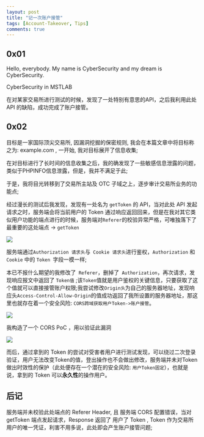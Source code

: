 ```yaml
---
layout: post
title: "记一次账户接管"
tags: [Account-Takeover, Tips]
comments: true
---
```


## 0x01

Hello, everybody.
My name is CyberSecurity and my dream is CyberSecurity.   

CyberSecurity in MSTLAB

在对某家交易所进行测试的时候，发现了一处特别有意思的API，之后我利用此处API 的缺陷，成功完成了账户接管。

## 0x02

目标是一家国际顶尖交易所, 因漏洞挖掘的保密规则, 我会在本篇文章中将目标称之为: example.com , 一开始, 我对目标展开了信息收集;

在对目标进行了长时间的信息收集之后，我的确发现了一些敏感信息泄露的问题，类似于PHPINFO信息泄露，但是，我并不满足于此;

于是，我将目光转移到了交易所主站及 OTC 子域之上，逐步审计交易所业务的功能点;

经过漫长的测试后我发现，发现有一处名为 `getToken` 的 API，当对此处 API 发起请求之时，服务端会将当前用户的 Token 通过响应返回回来，但是在我对其它类似用户功能的端点进行的时候，服务端对` Referer `的校验异常严格，可唯独落下了最重要的这处端点 -> `getToken`

[![](https://s1.ax1x.com/2020/04/19/JMVEGQ.md.png)](https://imgchr.com/i/JMVEGQ)

服务端通过` Authorization 请求头 `与` Cookie 请求头`进行鉴权，`Authorization` 和 `Cookie` 中的 `Token `字段一模一样;

本已不报什么期望的我修改了` Referer`，删掉了` Authorization`，再次请求，发现响应报文中返回了 `Token值` ;该`Token`值就是用户鉴权的关键信息，只要获取了这个值就可以直接接管账户权限;我尝试修改`Origin头`为自己的服务器地址，发现响应头`Access-Control-Allow-Origin`的值成功返回了我所设置的服务器地址，那这里也就存在着一个安全风险: `CORS跨域获取用户Token->账户接管`。

[![](https://s1.ax1x.com/2020/04/19/JMVV2j.md.png)](https://imgchr.com/i/JMVV2j)

我构造了一个 CORS PoC ，用以验证此漏洞

[![](https://s1.ax1x.com/2020/04/19/JMVAPg.md.png)](https://imgchr.com/i/JMVAPg)

而后，通过拿到的 Token 的尝试对受害者用户进行测试发现，可以绕过二次登录验证，用户无法改变Token的值，登出操作也不会做出修改，服务端并未对Token做出时效性的保护（此处便存在一个潜在的安全风险: `用户Token固定`），也就是说，拿到的 Token 可以**永久性**的操作用户。


## 后记

服务端并未校验此处端点的 Referer Header, 且 服务端 CORS 配置错误，当对 getToken 端点发起请求，Response 返回了 用户了 Token , Token 作为交易所用户的唯一凭证，利害不用多说，此处即会产生账户接管问题;
